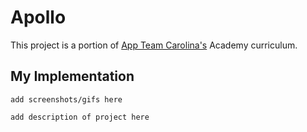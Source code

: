 # Apollo

This project is a portion of <a href="https://appteamcarolina.com">App Team Carolina's</a> Academy curriculum.

## My Implementation
```
add screenshots/gifs here
```
```
add description of project here
```
